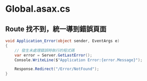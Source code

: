 # Global.asax.cs

## Route 找不到，統一導到錯誤頁面

```csharp
void Application_Error(object sender, EventArgs e)
{
    // 發生未處理錯誤時執行的程式碼
    var error = Server.GetLastError();
    Console.WriteLine($"Application Error:{error.Message}");

    Response.Redirect("/Error/NotFound");
}
```
